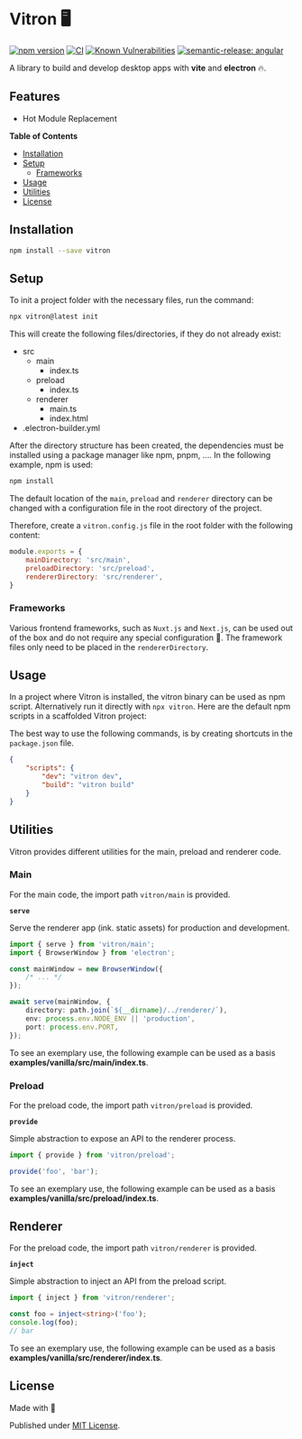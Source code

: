 # Vitron 🖥️

[![npm version](https://badge.fury.io/js/vitron.svg)](https://badge.fury.io/js/vitron)
[![CI](https://github.com/tada5hi/vitron/actions/workflows/main.yml/badge.svg)](https://github.com/tada5hi/vitron/actions/workflows/main.yml)
[![Known Vulnerabilities](https://snyk.io/test/github/Tada5hi/vitron/badge.svg?targetFile=package.json)](https://snyk.io/test/github/Tada5hi/vitron?targetFile=package.json)
[![semantic-release: angular](https://img.shields.io/badge/semantic--release-angular-e10079?logo=semantic-release)](https://github.com/semantic-release/semantic-release)

A library to build and develop desktop apps with **vite** and **electron** 🔥.

## Features
- Hot Module Replacement

**Table of Contents**

- [Installation](#installation)
- [Setup](#setup)
  - [Frameworks](#frameworks)
- [Usage](#usage)
- [Utilities](#utilities)
- [License](#license)

## Installation

```bash
npm install --save vitron
```

## Setup

To init a project folder with the necessary files, run the command:

```bash
npx vitron@latest init
```

This will create the following files/directories, if they do not already exist:

- src
    - main
        - index.ts
    - preload
        - index.ts
    - renderer
        - main.ts
        - index.html
- .electron-builder.yml

After the directory structure has been created, 
the dependencies must be installed using a package manager like npm, pnpm, .... In the following example, npm is used:

```bash
npm install
```

The default location of the `main`, `preload` and `renderer` directory can
be changed with a configuration file in the root directory  of the project.

Therefore, create a `vitron.config.js` file in the root folder with the following content:

```javascript
module.exports = {
    mainDirectory: 'src/main',
    preloadDirectory: 'src/preload',
    rendererDirectory: 'src/renderer',
}
```

### Frameworks

Various frontend frameworks, such as `Nuxt.js` and `Next.js`, can be used out of the box and do not require any special configuration 🎉. 
The framework files only need to be placed in the `rendererDirectory`.

## Usage

In a project where Vitron is installed, the vitron binary can be used as npm script.
Alternatively run it directly with `npx vitron`. 
Here are the default npm scripts in a scaffolded Vitron project:

The best way to use the following commands, is by creating shortcuts in the `package.json` file.

```json
{
    "scripts": {
        "dev": "vitron dev",
        "build": "vitron build"
    }
}
```

## Utilities

Vitron provides different utilities for the main, preload and renderer code.

### Main
For the main code, the import path `vitron/main` is provided.

**`serve`**

Serve the renderer app (ink. static assets) for production and development.

```typescript
import { serve } from 'vitron/main';
import { BrowserWindow } from 'electron';

const mainWindow = new BrowserWindow({
    /* ... */
});

await serve(mainWindow, {
    directory: path.join(`${__dirname}/../renderer/`),
    env: process.env.NODE_ENV || 'production',
    port: process.env.PORT,
});
```

To see an exemplary use, the following example can be used as a basis
**examples/vanilla/src/main/index.ts**.

### Preload
For the preload code, the import path `vitron/preload` is provided.

**`provide`**

Simple abstraction to expose an API to the renderer process.

```typescript
import { provide } from 'vitron/preload';

provide('foo', 'bar');
```

To see an exemplary use, the following example can be used as a basis
**examples/vanilla/src/preload/index.ts**.

## Renderer
For the preload code, the import path `vitron/renderer` is provided.

**`inject`**

Simple abstraction to inject an API from the preload script.

```typescript
import { inject } from 'vitron/renderer';

const foo = inject<string>('foo');
console.log(foo);
// bar
```

To see an exemplary use, the following example can be used as a basis
**examples/vanilla/src/renderer/index.ts**.

## License

Made with 💚

Published under [MIT License](./LICENSE).
